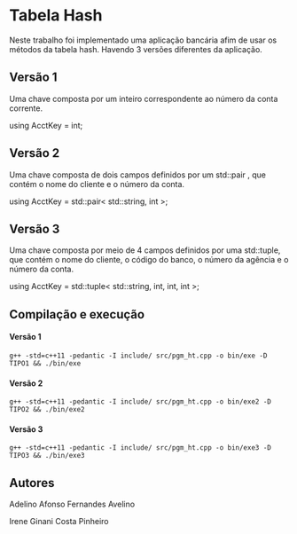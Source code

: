 # Tabela Hash
Neste trabalho foi implementado uma aplicação bancária afim de usar os métodos da tabela hash. Havendo 3 versões 
diferentes da aplicação.

## Versão 1
Uma chave composta por um inteiro correspondente ao número da conta corrente.


using AcctKey = int;


## Versão 2
Uma chave composta de dois campos definidos por um std::pair , que contém o nome
do cliente e o número da conta.

using AcctKey = std::pair< std::string, int >;


## Versão 3
Uma chave composta por meio de 4 campos definidos por uma std::tuple, que contém o nome do cliente, o código do banco, o número da agência e o número da conta.

using AcctKey = std::tuple< std::string, int, int, int >;


## Compilação e execução


#### Versão 1
```shell
g++ -std=c++11 -pedantic -I include/ src/pgm_ht.cpp -o bin/exe -D TIPO1 && ./bin/exe
```

#### Versão 2
```shell
g++ -std=c++11 -pedantic -I include/ src/pgm_ht.cpp -o bin/exe2 -D TIPO2 && ./bin/exe2
```

#### Versão 3
```shell
g++ -std=c++11 -pedantic -I include/ src/pgm_ht.cpp -o bin/exe3 -D TIPO3 && ./bin/exe3
```

## Autores
Adelino Afonso Fernandes Avelino

Irene Ginani Costa Pinheiro
